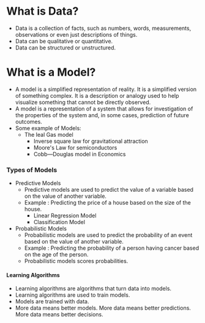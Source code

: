 # What is Data?
- Data is a collection of facts, such as numbers, words, measurements, observations or even just descriptions of things.
- Data can be qualitative or quantitative.
- Data can be structured or unstructured.

# What is a Model?
- A model is a simplified representation of reality. It is a simplified version of something complex. It is a description or analogy used to help visualize something that cannot be directly observed.
- A model is a representation of a system that allows for investigation of the properties of the system and, in some cases, prediction of future outcomes.
- Some example of Models:
  - The Ieal Gas model
    - Inverse square law for gravitational attraction
    - Moore's Law for semiconductors
    - Cobb—Douglas model in Economics
### Types of Models
- Predictive Models
  - Predictive models are used to predict the value of a variable based on the value of another variable.
  - Example : Predicting the price of a house based on the size of the house.
    - Linear Regression Model
    - Classification Model
- Probabilistic Models
  - Probabilistic models are used to predict the probability of an event based on the value of another variable.
  - Example : Predicting the probability of a person having cancer based on the age of the person.
  - Probabilistic models scores probabilities.
#### Learning Algorithms
- Learning algorithms are algorithms that turn data into models.
- Learning algorithms are used to train models.
- Models are trained with data.
- More data means better models. More data means better predictions. More data means better decisions.